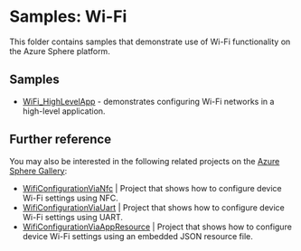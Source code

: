 # Samples: Wi-Fi

This folder contains samples that demonstrate use of Wi-Fi functionality on the Azure Sphere platform.

## Samples

 * [WiFi_HighLevelApp](WiFi_HighLevelApp) - demonstrates configuring Wi-Fi networks in a high-level application.

## Further reference
You may also be interested in the following related projects on the [Azure Sphere Gallery](https://github.com/Azure/azure-sphere-gallery):

- [WifiConfigurationViaNfc](https://github.com/Azure/azure-sphere-gallery/tree/main/WiFiConfigurationViaNfc) | Project that shows how to configure device Wi-Fi settings using NFC.
- [WifiConfigurationViaUart](https://github.com/Azure/azure-sphere-gallery/tree/main/WifiConfigurationViaUart) | Project that shows how to configure device Wi-Fi settings using UART.
- [WifiConfigurationViaAppResource](https://github.com/Azure/azure-sphere-gallery/tree/main/WifiConfigurationViaAppResource) | Project that shows how to configure device Wi-Fi settings using an embedded JSON resource file.
